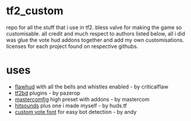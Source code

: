 # tf2_custom
repo for all the stuff that i use in tf2. bless valve for making the game so customisable. all credit and much respect to authors listed below, all i did was glue the vote hud addons together and add my own customisations. licenses for each project found on respective githubs.

# uses
- [flawhud](https://github.com/CriticalFlaw/flawhud) with all the bells and whistles enabled - by criticalflaw
- [tf2bd](https://github.com/PazerOP/tf2_bot_detector) plugins - by pazerop
- [mastercomfig](https://github.com/mastercomfig/mastercomfig) high preset with addons - by mastercom
- [hitsounds](https://huds.tf) plus one i made myself - by huds.tf
- [custom vote font](https://github.com/andy013/votehud_custom_font) for easy bot detection - by andy
